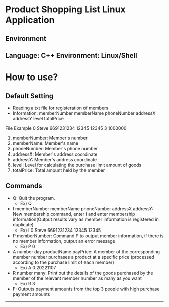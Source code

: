 # Product Shopping List Linux Application
## Environment
Language: C++
Environment: Linux/Shell
---
# How to use?
## Default Setting
  * Reading a txt file for registeration of members
  * Information: memberNumber memberName phoneNumber addressX addressY level totalPrice

File Example
0 Steve 6691231234 12345 12345 3 1000000

  1. memberNumber: Member's number
  2. memberName: Member's name
  3. phoneNumber: Member's phone number
  4. addressX: Member's address coordinate
  5. addressY: Member's address coordinate
  6. level: Level for calculating the purchase limit amount of goods
  7. totalPrice: Total amount held by the member

## Commands 
* Q: Quit the program. 
  * Ex) Q
* I memberNumber memberName phoneNumber addressX addressY: New membership command, enter I and enter membership information(Output results vary as member information is registered in duplicate)
  * Ex) I 0 Steve 6691231234 12345 12345
* P memberNumber: Command P to output member information, if there is no member information, output an error message
  * Ex) P 0
* A number day productName payPrice: A member of the corresponding member number purchases a product at a specific price (processed according to the purchase limit of each member)
  * Ex) A 0 20221107
* R number many: Print out the details of the goods purchased by the member of the relevant member number as many as you want
  * Ex) R 3
* F: Outputs payment amounts from the top 3 people with high purchase payment amounts
---
